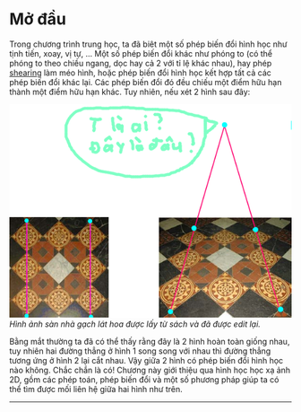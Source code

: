 # Mở đầu
Trong chương trình trung học, ta đã biêt một số phép biến đổi hình học như tịnh tiến, xoay, vị tự, ... Một số phép biến đổi khác như phóng to (có thể phóng to theo chiều ngang, dọc hay cả 2 với tỉ lệ khác nhau), hay phép [shearing](https://en.wikipedia.org/wiki/Shear_mapping) làm méo hình, hoặc phép biến đổi hình học kết hợp tất cả các phép biến đổi khác lại. Các phép biến đổi đó đều chiếu một điểm hữu hạn thành một điểm hữu hạn khác. Tuy nhiên, nếu xét 2 hình sau đây:

![image-persective](./intro-image-persective.png)
*Hình ảnh sàn nhà gạch lát hoa được lấy từ sách và đã được edit lại.*

Bằng mắt thường ta đã có thể thấy rằng đây là 2 hình hoàn toàn giống nhau, tuy nhiên hai đường thẳng ở hình 1 song song với nhau thì đường thẳng tương ứng ở hình 2 lại cắt nhau. Vậy giữa 2 hình có phép biến đổi hình học nào không. Chắc chắn là có! Chương này giới thiệu qua hình học học xạ ảnh 2D, gồm các phép toán, phép biến đổi và một số phương pháp giúp ta có thể tìm được mối liên hệ giữa hai hình như trên.

---